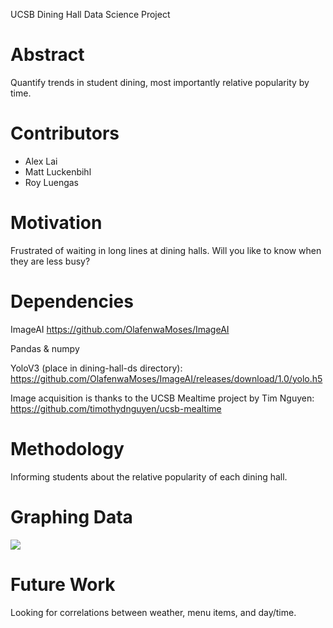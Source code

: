 UCSB Dining Hall Data Science Project

Abstract
==========
Quantify trends in student dining, most importantly relative popularity by time.

Contributors 
==========
-   Alex Lai
-   Matt Luckenbihl
-   Roy Luengas

Motivation
==========
Frustrated of waiting in long lines at dining halls. Will you like to know when they are less busy?

Dependencies
=============
ImageAI
https://github.com/OlafenwaMoses/ImageAI

Pandas & numpy

YoloV3 (place in dining-hall-ds directory):
https://github.com/OlafenwaMoses/ImageAI/releases/download/1.0/yolo.h5

Image acquisition is thanks to the UCSB Mealtime project by Tim Nguyen:
https://github.com/timothydnguyen/ucsb-mealtime

Methodology
==========
Informing students about the relative popularity of each dining hall.

Graphing Data
=============
<img src = 'https://imgur.com/a/K3a4Ana' >


Future Work
=============
Looking for correlations between weather, menu items, and day/time.




